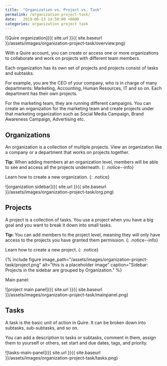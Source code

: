 ```yaml
---
title:  "Organization vs. Project vs. Task"
permalink: /organization-project-task/
date:   2019-06-13 14:50:00 +0800
categories: organization project task
---
```

![Quire organization]({{ site.url }}{{ site.baseurl }}/assets/images/organization-project-task/overview.png)

With a Quire account, you can create or access one or more organizations to collaborate and work on projects with different team members.

Each organization has its own set of projects and projects consist of tasks and subtasks. 


For example, you are the CEO of your company, who is in charge of many departments: Marketing, Accounting, Human Resources, IT and so on. Each department has their own projects.  

For the marketing team, they are running different campaigns. You can create an organization for the marketing team and create projects under that marketing organization such as Social Media Campaign, Brand Awareness Campaign, Advertising etc. 


## Organizations
An organization is a collection of multiple projects. View an organization like a company or a department that works on projects together.  

**Tip:** When adding members at an organization level, members will be able to see and access all the projects underneath. 
{: .notice--info}


Learn how to create a new organization.
{: .notice}

![organization sidebar]({{ site.url }}{{ site.baseurl }}/assets/images/organization-project-task/org.png)



## Projects
A project is a collection of tasks. You use a project when you have a big goal and you want to break it down into small tasks.

**Tip:** You can add members to the project level, meaning they will only have access to the projects you have granted them permission. 
{: .notice--info}

Learn how to create a new project.
{: .notice}


{% include figure image_path="/assets/images/organization-project-task/project.png" alt="this is a placeholder image" caption="Sidebar: Projects in the sidebar are grouped by Organization." %}

Main panel:

![project main panel]({{ site.url }}{{ site.baseurl }}/assets/images/organization-project-task/mainpanel.png)



## Tasks
A task is the basic unit of action in Quire. It can be broken down into subtasks, sub-subtasks, and so on. 

You can add a description to tasks or subtasks, comment in them, assign them to yourself or others, set start and due dates, tags, and priority. 

![tasks-main-panel]({{ site.url }}{{ site.baseurl }}/assets/images/organization-project-task/tasks.png)




